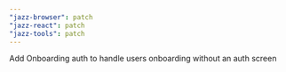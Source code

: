 ```yaml
---
"jazz-browser": patch
"jazz-react": patch
"jazz-tools": patch
---
```


Add Onboarding auth to handle users onboarding without an auth screen
